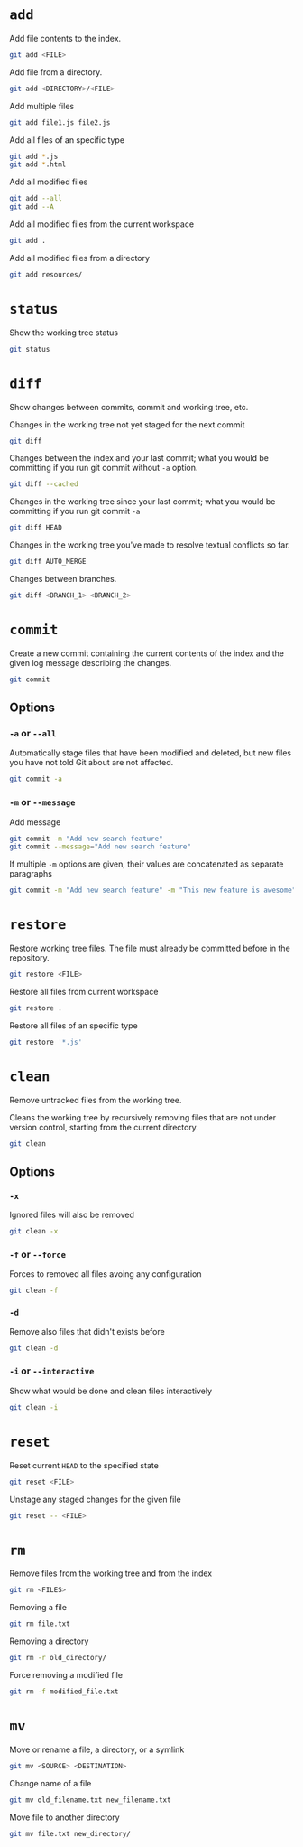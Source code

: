 # `add`

Add file contents to the index.

```sh
git add <FILE>
```

Add file from a directory.

```sh
git add <DIRECTORY>/<FILE>
```

Add multiple files

```sh
git add file1.js file2.js
```

Add all files of an specific type

```sh
git add *.js
git add *.html
```

Add all modified files

```sh
git add --all
git add --A
```

Add all modified files from the current workspace

```sh
git add .
```

Add all modified files from a directory

```sh
git add resources/
```

# `status`

Show the working tree status

```sh
git status
```

# `diff`

Show changes between commits, commit and working tree, etc.

Changes in the working tree not yet staged for the next commit

```sh
git diff
```

Changes between the index and your last commit; what you would be committing if you run git commit without `-a` option.

```sh
git diff --cached
```

Changes in the working tree since your last commit; what you would be committing if you run git commit `-a`

```sh
git diff HEAD
```

Changes in the working tree you've made to resolve textual conflicts so far.

```sh
git diff AUTO_MERGE
```

Changes between branches.

```sh
git diff <BRANCH_1> <BRANCH_2>
```

# `commit`

Create a new commit containing the current contents of the index and the given log message describing the changes.

```sh
git commit
```

## Options

### `-a` or `--all`

Automatically stage files that have been modified and deleted, but new files you have not told Git about are not affected.

```sh
git commit -a
```

### `-m` or `--message`

Add message

```sh
git commit -m "Add new search feature"
git commit --message="Add new search feature"
```

If multiple `-m` options are given, their values are concatenated as separate paragraphs

```sh
git commit -m "Add new search feature" -m "This new feature is awesome"
```

# `restore`

Restore working tree files. The file must already be committed before in the repository.

```sh
git restore <FILE>
```

Restore all files from current workspace

```sh
git restore .
```

Restore all files of an specific type

```sh
git restore '*.js'
```

# `clean`

Remove untracked files from the working tree.

Cleans the working tree by recursively removing files that are not under version control, starting from the current directory.

```sh
git clean
```

## Options

### `-x`

Ignored files will also be removed

```sh
git clean -x
```

### `-f` or `--force`

Forces to removed all files avoing any configuration

```sh
git clean -f
```

### `-d`

Remove also files that didn't exists before

```sh
git clean -d
```

### `-i` or `--interactive`

Show what would be done and clean files interactively

```sh
git clean -i
```

# `reset`

Reset current `HEAD` to the specified state

```sh
git reset <FILE>
```

Unstage any staged changes for the given file

```sh
git reset -- <FILE>
```

# `rm`

Remove files from the working tree and from the index

```sh
git rm <FILES>
```

Removing a file

```sh
git rm file.txt
```

Removing a directory

```sh
git rm -r old_directory/
```

Force removing a modified file

```sh
git rm -f modified_file.txt
```

# `mv`

Move or rename a file, a directory, or a symlink

```sh
git mv <SOURCE> <DESTINATION>
```

Change name of a file

```sh
git mv old_filename.txt new_filename.txt
```

Move file to another directory

```sh
git mv file.txt new_directory/
```
